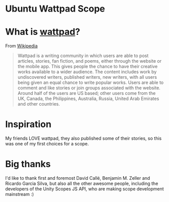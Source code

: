 Ubuntu Wattpad Scope
====================

# What is [wattpad](https://wattpad.com)?

From [Wikipedia](https://en.wikipedia.org/wiki/Wattpad)
> Wattpad is a writing community in which users are able to post articles, stories, fan fiction, and poems, either through the website or the mobile app. This gives people the chance to have their creative works available to a wider audience. The content includes work by undiscovered writers, published writers, new writers, with all users being given an equal chance to write popular works. Users are able to comment and like stories or join groups associated with the website. Around half of the users are US based; other users come from the UK, Canada, the Philippines, Australia, Russia, United Arab Emirates and other countries.

Inspiration
===========

My friends LOVE wattpad, they also published some of their stories, so this was one of my first choices for a scope.

Big thanks
==========

I'd like to thank first and foremost David Callé, Benjamin M. Zeller and Ricardo Garcia Silva, but also all the other awesome people, including the developers of the Unity Scopes JS API, who are making scope development mainstream :)

